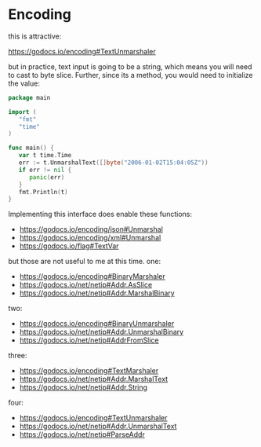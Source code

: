 # Encoding

this is attractive:

https://godocs.io/encoding#TextUnmarshaler

but in practice, text input is going to be a string, which means you will need
to cast to byte slice. Further, since its a method, you would need to initialize
the value:

~~~go
package main

import (
   "fmt"
   "time"
)

func main() {
   var t time.Time
   err := t.UnmarshalText([]byte("2006-01-02T15:04:05Z"))
   if err != nil {
      panic(err)
   }
   fmt.Println(t)
}
~~~

Implementing this interface does enable these functions:

- https://godocs.io/encoding/json#Unmarshal
- https://godocs.io/encoding/xml#Unmarshal
- https://godocs.io/flag#TextVar

but those are not useful to me at this time. one:

- https://godocs.io/encoding#BinaryMarshaler
- https://godocs.io/net/netip#Addr.AsSlice
- https://godocs.io/net/netip#Addr.MarshalBinary

two:

- https://godocs.io/encoding#BinaryUnmarshaler
- https://godocs.io/net/netip#Addr.UnmarshalBinary
- https://godocs.io/net/netip#AddrFromSlice

three:

- https://godocs.io/encoding#TextMarshaler
- https://godocs.io/net/netip#Addr.MarshalText
- https://godocs.io/net/netip#Addr.String

four:

- https://godocs.io/encoding#TextUnmarshaler
- https://godocs.io/net/netip#Addr.UnmarshalText
- https://godocs.io/net/netip#ParseAddr
